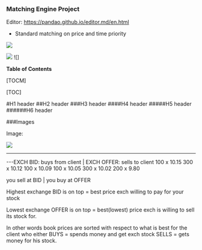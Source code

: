 ### Matching Engine Project

Editor:
https://pandao.github.io/editor.md/en.html

- Standard matching on price and time priority


![](https://pandao.github.io/editor.md/images/logos/editormd-logo-180x180.png)

![](https://img.shields.io/github/stars/pandao/editor.md.svg) ![]


**Table of Contents**

[TOCM]

[TOC]

#H1 header
##H2 header
###H3 header
####H4 header
#####H5 header
######H6 header

###Images

Image:

![](https://pandao.github.io/editor.md/examples/images/4.jpg)

--------------------------------------
---EXCH BID: buys from client | EXCH OFFER: sells to client
                                100 x 10.15
                                300 x 10.12
                                100 x 10.09
100 x 10.05
300 x 10.02
200 x 9.80

  you sell at BID            | you buy at OFFER
  
Highest exchange BID is on top = best price exch willing
to pay for your stock

Lowest exchange OFFER is on top = best(lowest) price 
exch is willing to sell its stock for.

In other words book prices are sorted with respect to what
is best for the client who either 
BUYS = spends money and get exch stock
SELLS = gets money for his stock.